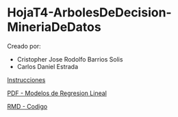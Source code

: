 # HojaT4-ArbolesDeDecision-MineriaDeDatos


Creado por:

- Cristopher Jose Rodolfo Barrios Solis
- Carlos Daniel Estrada


[Instrucciones](./HojadeTrabajo4.AD_2023.pdf)

[PDF - Modelos de Regresion Lineal](./ArbolesDeDecision.pdf)

[RMD - Codigo](./ArbolesDeDecision.Rmd)